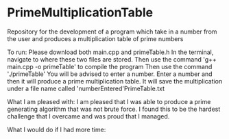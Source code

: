 # PrimeMultiplicationTable
Repository for the development of a program which take in a number from the user and produces a multiplication table of prime numbers


To run: 
Please download both main.cpp and primeTable.h
In the terminal, navigate to where these two files are stored. 
Then use the command 'g++ main.cpp -o primeTable' to compile the program 
Then use the command './primeTable'
You will be advised to enter a number. 
Enter a number and then it will produce a prime multiplication table. 
It will save the multiplication under a file name called 'numberEntered'PrimeTable.txt


What I am pleased with:
I am pleased that I was able to produce a prime generating algorithm that was not brute force. I found this to be the hardest challenge that I overcame and was proud that I managed. 

What I would do if I had more time:
